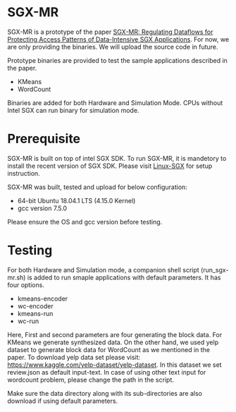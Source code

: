 # SGX-MR
SGX-MR is a prototype of the paper [SGX-MR: Regulating Dataflows for Protecting Access Patterns of Data-Intensive SGX Applications](https://arxiv.org/abs/2009.03518). For now, we are only providing the binaries. We will upload the source code in future.

Prototype binaries are provided to test the sample applications described in the paper. 
* KMeans
* WordCount

Binaries are added for both Hardware and Simulation Mode. CPUs without Intel SGX can run binary for simulation mode. 

# Prerequisite
SGX-MR is built on top of intel SGX SDK. To run SGX-MR, it is mandetory to install the recent version of SGX SDK. Please visit [Linux-SGX](https://github.com/intel/linux-sgx) for setup instruction.

SGX-MR was built, tested and upload for below configuration:
* 64-bit Ubuntu 18.04.1 LTS (4.15.0 Kernel)
* gcc version 7.5.0

Please ensure the OS and gcc version before testing.

# Testing
For both Hardware and Simulation mode, a companion shell script (run_sgx-mr.sh) is added to run smaple applications with default parameters. It has four options.
* kmeans-encoder
* wc-encoder
* kmeans-run
* wc-run

Here, First and second parameters are four generating the block data. For KMeans we generate synthesized data. On the other hand, we used yelp dataset to generate block data for WordCount as we mentioned in the paper. To download yelp data set please visit: https://www.kaggle.com/yelp-dataset/yelp-dataset. In this dataset we set review.json as default input-text. In case of using other text input for wordcount problem, please change the path in the script.

Make sure the data directory along with its sub-directories are also download if using default parameters.

